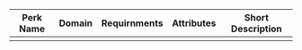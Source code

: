 



| Perk Name | Domain | Requirnments | Attributes | Short Description |
| --------- | ------ | ---------- | ---------- | ----------------- |
|           |        |            |            |                  |
